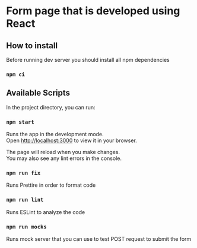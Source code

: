 # Form page that is developed using React

## How to install

Before running dev server you should install all npm dependencies

### `npm ci`

## Available Scripts

In the project directory, you can run:

### `npm start`

Runs the app in the development mode.\
Open [http://localhost:3000](http://localhost:3000) to view it in your browser.

The page will reload when you make changes.\
You may also see any lint errors in the console.

### `npm run fix`

Runs Prettire in order to format code

### `npm run lint`

Runs ESLint to analyze the code

### `npm run mocks`

Runs mock server that you can use to test POST request to submit the form

